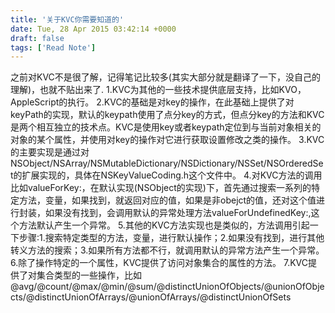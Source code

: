 ```yaml
---
title: '关于KVC你需要知道的'
date: Tue, 28 Apr 2015 03:42:14 +0000
draft: false
tags: ['Read Note']
---
```


之前对KVC不是很了解，记得笔记比较多(其实大部分就是翻译了一下，没自己的理解)，也就不贴出来了. 1.KVC为其他的一些技术提供底层支持，比如KVO，AppleScript的执行。 2.KVC的基础是对key的操作，在此基础上提供了对keyPath的实现，默认的keypath使用了点分key的方式，但点分key的方法和KVC是两个相互独立的技术点。KVC是使用key或者keypath定位到与当前对象相关的对象的某个属性，并使用对key的操作对它进行获取设置修改之类的操作。 3.KVC的主要实现是通过对NSObject/NSArray/NSMutableDictionary/NSDictionary/NSSet/NSOrderedSet的扩展实现的，具体在NSKeyValueCoding.h这个文件中。 4.对KVC方法的调用比如valueForKey:，在默认实现(NSObject的实现)下，首先通过搜索一系列的特定方法，变量，如果找到，就返回对应的值，如果是非obejct的值，还对这个值进行封装，如果没有找到，会调用默认的异常处理方法valueForUndefinedKey:,这个方法默认产生一个异常。 5.其他的KVC方法实现也是类似的，方法调用引起一下步骤:1.搜索特定类型的方法，变量，进行默认操作；2.如果没有找到，进行其他转义方法的搜索；3.如果所有方法都不行，就调用默认的异常方法产生一个异常。 6.除了操作特定的一个属性，KVC提供了访问对象集合的属性的方法。 7.KVC提供了对集合类型的一些操作，比如@avg/@count/@max/@min/@sum/@distinctUnionOfObjects/@unionOfObjects/@distinctUnionOfArrays/@unionOfArrays/@distinctUnionOfSets